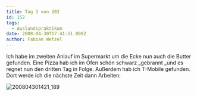 ```yaml
---
title: Tag 3 von 202
id: 152
tags:
  - Auslandspraktikum
date: 2008-04-30T17:41:51.000Z
author: Fabian Wetzel
---
```


Ich habe im zweiten Anlauf im Supermarkt um die Ecke nun auch die Butter gefunden. Eine Pizza hab ich im Ofen schön schwarz _gebrannt _und es regnet nun den dritten Tag in Folge. Außerdem hab ich T-Mobile gefunden. Dort werde ich die nächste Zeit dann Arbeiten:

![200804301421_189](https://az275061.vo.msecnd.net/blogmedia/2008/04/200804301421-189.jpg)
